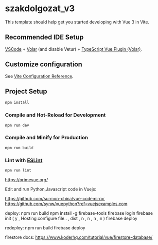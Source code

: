 # szakdolgozat_v3

This template should help get you started developing with Vue 3 in Vite.

## Recommended IDE Setup

[VSCode](https://code.visualstudio.com/) + [Volar](https://marketplace.visualstudio.com/items?itemName=Vue.volar) (and disable Vetur) + [TypeScript Vue Plugin (Volar)](https://marketplace.visualstudio.com/items?itemName=Vue.vscode-typescript-vue-plugin).

## Customize configuration

See [Vite Configuration Reference](https://vitejs.dev/config/).

## Project Setup

```sh
npm install
```

### Compile and Hot-Reload for Development

```sh
npm run dev
```

### Compile and Minify for Production

```sh
npm run build
```

### Lint with [ESLint](https://eslint.org/)

```sh
npm run lint
```

https://primevue.org/

Edit and run Python,Javascript code in Vuejs:

https://github.com/surmon-china/vue-codemirror
https://github.com/synw/vuepython?ref=vuejsexamples.com

deploy:
npm run build
npm install -g firebase-tools
firebase login
firebase init ( y , Hosting:configure file.. , dist , n , n , n , n )
firebase deploy

redeploy:
npm run build
firebase deploy

firestore docs:
https://www.koderhq.com/tutorial/vue/firestore-database/